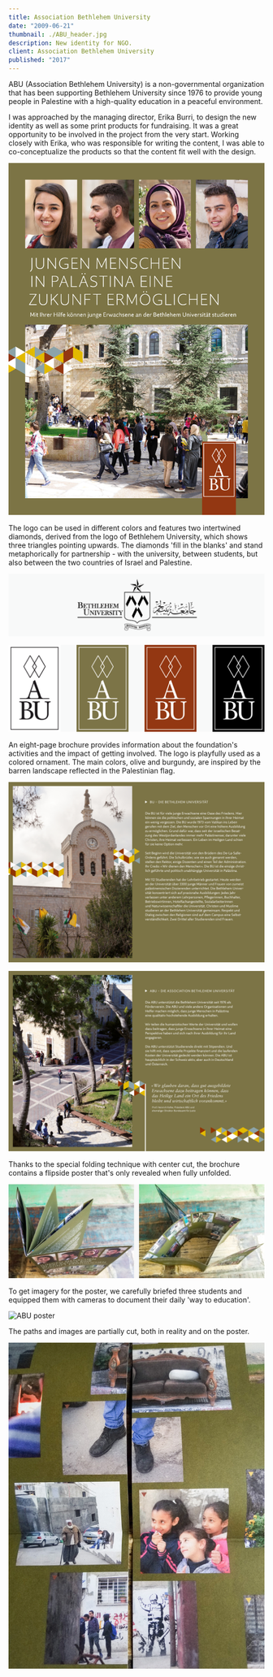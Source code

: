 ```yaml
---
title: Association Bethlehem University
date: "2009-06-21"
thumbnail: ./ABU_header.jpg
description: New identity for NGO.
client: Association Bethlehem University
published: "2017"
---
```


ABU (Association Bethlehem University) is a non-governmental organization that has been supporting Bethlehem University since 1976 to provide young people in Palestine with a high-quality education in a peaceful environment.

I was approached by the managing director, Erika Burri, to design the new identity as well as some print products for fundraising. It was a great opportunity to be involved in the project from the very start. Working closely with Erika, who was responsible for writing the content, I was able to co-conceptualize the products so that the content fit well with the design.

<div class="kg-card kg-image-card kg-image-shadow kg-nopointer">

![ABU Flyer](./ABU_flyer.jpg)

</div>

The logo can be used in different colors and features two intertwined diamonds, derived from the logo of Bethlehem University, which shows three triangles pointing upwards. The diamonds 'fill in the blanks' and stand metaphorically for partnership - with the university, between students, but also between the two countries of Israel and Palestine.

<div class="kg-card kg-image-card kg-nopointer">

![ABU](./ABU-BU_logo.gif)

</div>

<div class="kg-card kg-image-card kg-nopointer">

![ABU](./ABU_logos.png)

</div>

An eight-page brochure provides information about the foundation's activities and the impact of getting involved. The logo is playfully used as a colored ornament. The main colors, olive and burgundy, are inspired by the barren landscape reflected in the Palestinian flag.

<div class="kg-card kg-image-card kg-image-shadow kg-nopointer">

![ABU Brochure first spread](./ABU_p1.jpg)

</div>


<div class="kg-card kg-image-card kg-image-shadow kg-nopointer">

![ABU Brochure second spread](./ABU_p2.jpg)

</div>

Thanks to the special folding technique with center cut, the brochure contains a flipside poster that's only revealed when fully unfolded.

<div class="kg-card kg-image-card kg-width-wide kg-nopointer">

![ABU how to fold](./ABU_fold.jpg)

</div>

To get imagery for the poster, we carefully briefed three students and equipped them with cameras to document their daily 'way to education'.


<div class="kg-card kg-image-card kg-image-shadow kg-nopointer">

![ABU poster](./ABU_poster.jpg)

</div>

The paths and images are partially cut, both in reality and on the poster.

<div class="kg-card kg-image-card kg-nopointer">

![ABU](./ABU_foto2.jpg)

</div>
